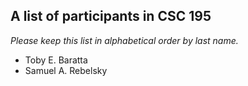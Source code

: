 A list of participants in CSC 195
---------------------------------

*Please keep this list in alphabetical order by last name.*

* Toby E. Baratta
* Samuel A. Rebelsky
